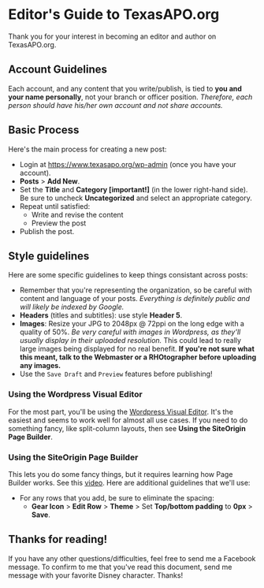 # Editor's Guide to TexasAPO.org

Thank you for your interest in becoming an editor and author on TexasAPO.org.

## Account Guidelines
Each account, and any content that you write/publish, is tied to **you and your name personally**, not your branch or officer position. *Therefore, each person should have his/her own account and not share accounts.*

## Basic Process
Here's the main process for creating a new post:
* Login at https://www.texasapo.org/wp-admin (once you have your account).
* **Posts** > **Add New**.
* Set the **Title** and **Category [important!]** (in the lower right-hand side). Be sure to uncheck **Uncategorized** and select an appropriate category.
* Repeat until satisfied:
  * Write and revise the content
  * Preview the post
* Publish the post.

## Style guidelines
Here are some specific guidelines to keep things consistant across posts:
 * Remember that you're representing the organization, so be careful with content and language of your posts. *Everything is definitely public and will likely be indexed by Google.*
 * **Headers** (titles and subtitles): use style **Header 5**.
 * **Images**: Resize your JPG to 2048px @ 72ppi on the long edge with a quality of 50%. *Be very careful with images in Wordpress, as they'll usually display in their uploaded resolution.* This could lead to really large images being displayed for no real benefit. **If you're not sure what this meant, talk to the Webmaster or a RHOtographer before uploading any images.**
 * Use the ````Save Draft```` and ````Preview```` features before publishing!


### Using the Wordpress Visual Editor

For the most part, you'll be using the [Wordpress Visual Editor](https://en.support.wordpress.com/visual-editor/). It's the easiest and seems to work well for almost all use cases. If you need to do something fancy, like split-column layouts, then see **Using the SiteOrigin Page Builder**.

### Using the SiteOrigin Page Builder

This lets you do some fancy things, but it requires learning how Page Builder works. See this [video](https://vimeo.com/114529361). Here are additional guidelines that we'll use:
 * For any rows that you add, be sure to eliminate the spacing:
   * **Gear Icon** > **Edit Row** > **Theme** > Set **Top/bottom padding** to **0px** > **Save**.

## Thanks for reading!

If you have any other questions/difficulties, feel free to send me a Facebook message. To confirm to me that you've read this document, send me message with your favorite Disney character. Thanks!
